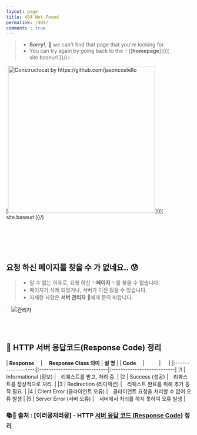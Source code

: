 ```yaml
---
layout: page
title: 404 Not Found
permalink: /404/
comments : true
---
```


> - **Sorry!**, 💁 we can't find that page that you're looking for.
> - You can try again by going back to the ✨[[**homepage**]]({{ site.baseurl }}/)✨.

[<img src="{{ site.baseurl }}/images/system/404.jpg" alt="Constructocat by https://github.com/jasoncostello" style="width: 400px;"/>]({{ site.baseurl }}/)

<br><br><br><br>

## 요청 하신 페이지를 찾을 수 가 없네요.. 😰

> - 알 수 없는 이유로, 요청 하신 ✨**페이지** ✨를 찾을 수 없습니다.
> - 페이지가 삭제 되었거나, 서버가 이전 됬을 수 있습니다.
> - 자세한 사항은 **서버 관리자** 🙋에게 문의 바랍니다.

　![__관리자__](https://www.itrw.net/wp-content/uploads/2016/06/server_spaghetti_4.jpg)

<br><br>

## 📢 HTTP 서버 응답코드(Response Code) 정리

| **Response**　   | 　**Response Class 의미**  |     **설 명**   |
| **Code**　       | 　         　              | 　              |
|:------------------:|:-----------------------------|:---------------------------|
|1     | Informational (정보)         |　리퀘스트를 받고, 처리 중.                 |
|2     | Success (성공)                |　리퀘스트를 정상적으로 처리.               |
|3     | Redirection (리디렉션)         |　리퀘스트 완료를 위해 추가 동작 필요.      |
|4     | Client Error (클라이언트 오류) |　클라이언트 요청을 처리할 수 없어 오류 발생 |
|5     | Server Error (서버 오류)       |　서버에서 처리를 하지 못하여 오류 발생     |

### 📚📔 **출처** : [이러쿵저러쿵] - HTTP [**서버 응답 코드** (Response Code)](http://ooz.co.kr/260) 정리
